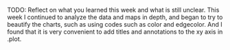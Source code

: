 TODO: Reflect on what you learned this week and what is still unclear.
This week I continued to analyze the data and maps in depth, and began to try to beautify the charts, such as using codes such as color and edgecolor. And I found that it is very convenient to add titles and annotations to the xy axis in .plot.
